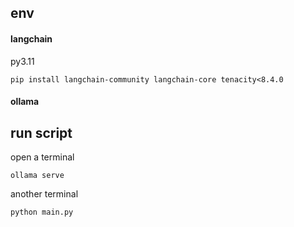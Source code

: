 
## env

#### langchain
py3.11
```
pip install langchain-community langchain-core tenacity<8.4.0

```

#### ollama


## run script

open a terminal 
```
ollama serve
```

another terminal

```
python main.py
```

